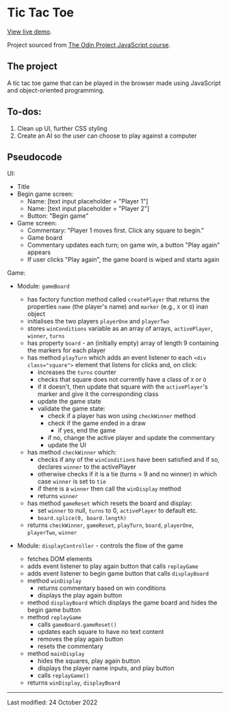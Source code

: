# Tic Tac Toe

[View live demo](https://jcrachael.github.io/tictactoe/).

Project sourced from [The Odin Project JavaScript course](https://www.theodinproject.com/lessons/node-path-javascript-tic-tac-toe).

## The project

A tic tac toe game that can be played in the browser made using JavaScript and object-oriented programming.

## To-dos:
1. Clean up UI, further CSS styling
2. Create an AI so the user can choose to play against a computer

## Pseudocode

UI:
* Title
* Begin game screen:
    * Name: [text input placeholder = "Player 1"]
    * Name: [text input placeholder = "Player 2"]
    * Button: "Begin game"
* Game screen:
    * Commentary: "Player 1 moves first. Click any square to begin."
    * Game board
    * Commentary updates each turn; on game win, a button "Play again" appears
    * If user clicks "Play again", the game board is wiped and starts again

Game:

* Module: `gameBoard`
    * has factory function method called `createPlayer` that returns the properties `name` (the player's name) and `marker` (e.g., `X` or `O`) inan object
    * initialises the two players `playerOne` and `playerTwo`
    * stores `winConditions` variable as an array of arrays, `activePlayer`, `winner`, `turns`
    * has property `board` - an (initially empty) array of length 9 containing the markers for each player
    * has method `playTurn` which adds an event listener to each `<div class="square">` element that listens for clicks and, on click:
        * increases the `turns` counter
        * checks that square does not currently have a class of `X` or `O`
        * if it doesn't, then update that square with the `activePlayer`'s marker and give it the corresponding class
        * update the game state
        * validate the game state:
            * check if a player has won using `checkWinner` method
            * check if the game ended in a draw
                * if yes, end the game
            * if no, change the active player and update the commentary
            * update the UI
    * has method `checkWinner` which:
        * checks if any of the `winCondition`s have been satisfied and if so, declares `winner` to the activePlayer 
        * otherwise checks if it is a tie (turns = 9 and no winner) in which case `winner` is set to `tie` 
        * if there is a `winner` then call the `winDisplay` method 
        * returns `winner`
    * has method `gameReset` which resets the board and display:
        * set `winner` to null, `turns` to 0, `activePlayer` to default etc.
        * `board.splice(0, board.length)`
    * returns `checkWinner`, `gameReset`, `playTurn`, `board`, `playerOne`, `playerTwo`, `winner`
        


* Module: `displayController` - controls the flow of the game
    * fetches DOM elements
    * adds event listener to play again button that calls `replayGame`
    * adds event listener to begin game button that calls `displayBoard`
    * method `winDisplay`
        * returns commentary based on win conditions
        * displays the play again button
    * method `displayBoard` which displays the game board and hides the begin game button
    * method `replayGame`
        * calls `gameBoard.gameReset()`
        * updates each square to have no text content
        * removes the play again button
        * resets the commentary
    * method `mainDisplay` 
        * hides the squares, play again button
        * displays the player name inputs, and play button
        * calls `replayGame()`
    * returns `winDisplay`, `displayBoard`
    
    


---

Last modified: 24 October 2022